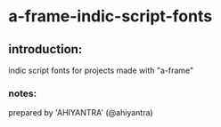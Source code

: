 # a-frame-indic-script-fonts

## introduction:
indic script fonts for projects made with "a-frame"

### notes:
prepared by 'AHIYANTRA' (@ahiyantra)

[<return to the main page>](https://ahiyantra.github.io/)
